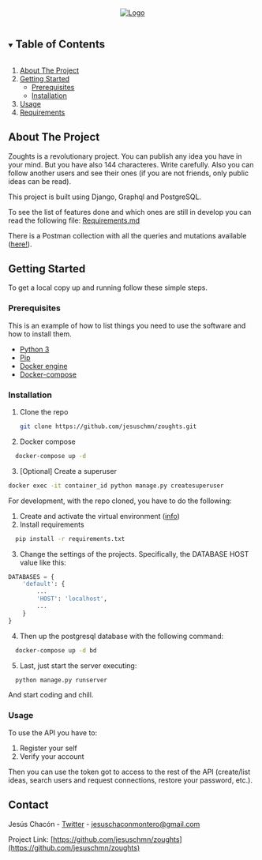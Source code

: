 <!-- [![Contributors][contributors-shield]][contributors-url]
[![Forks][forks-shield]][forks-url]
[![Stargazers][stars-shield]][stars-url]
[![Issues][issues-shield]][issues-url]
[![MIT License][license-shield]][license-url]
[![LinkedIn][linkedin-shield]][linkedin-url] -->

<!-- PROJECT LOGO -->
<br />
<p align="center">
  <a href="https://github.com/jesuschm/zought">
    <img src="https://user-images.githubusercontent.com/548486/131215048-3e3223d2-5856-4687-b2ee-1774e2216726.png" alt="Logo">
  </a>

  <!-- <h3 align="center">Zoughts</h3>-->
</p>

<!-- TABLE OF CONTENTS -->
<details open="open">
  <summary><h2 style="display: inline-block">Table of Contents</h2></summary>
  <ol>
    <li>
      <a href="#about-the-project">About The Project</a>
    </li>
    <li>
      <a href="#getting-started">Getting Started</a>
      <ul>
        <li><a href="#prerequisites">Prerequisites</a></li>
        <li><a href="#installation">Installation</a></li>
      </ul>
    </li>
    <li><a href="#usage">Usage</a></li>
    <li><a href="#requirements">Requirements</a></li>
  </ol>
</details>



<!-- ABOUT THE PROJECT -->
## About The Project
Zoughts is a revolutionary project. You can publish any idea you have in your mind. But you have also 144 characteres. Write carefully.
Also you can follow another users and see their ones (if you are not friends, only public ideas can be read).

This project is built using Django, Graphql and PostgreSQL.

To see the list of features done and which ones are still in develop you can read the following file: [Requirements.md](Requirements.md)

There is a Postman collection with all the queries and mutations available ([here!](Zoughts.postman_collection.json)).

<!-- GETTING STARTED -->
## Getting Started

To get a local copy up and running follow these simple steps.

### Prerequisites

This is an example of how to list things you need to use the software and how to install them.
* <a href="https://docs.python.org/3/using/index.html">Python 3</a>
* <a href="https://packaging.python.org/tutorials/installing-packages/">Pip</a>
* <a href="https://docs.docker.com/engine/install/">Docker engine</a>
* <a href="https://docs.docker.com/compose/install/">Docker-compose</a>
  
### Installation

1. Clone the repo
   ```sh
   git clone https://github.com/jesuschmn/zoughts.git
   ```
2. Docker compose
  ```sh
    docker-compose up -d
  ```
3. [Optional] Create a superuser
  ```sh
  docker exec -it container_id python manage.py createsuperuser
  ```
  
For development, with the repo cloned, you have to do the following:

1. Create and activate the virtual environment (<a href="https://docs.python.org/3/using/index.html">info</a>)
2. Install requirements
  ```sh
    pip install -r requirements.txt
  ```
3. Change the settings of the projects. Specifically, the DATABASE HOST value like this:
```py
DATABASES = {
    'default': {
        ...
        'HOST': 'localhost',
        ...
    }   
}
```
4. Then up the postgresql database with the following command:
```sh
  docker-compose up -d bd
```
5. Last, just start the server executing:
```sh
  python manage.py runserver
```
And start coding and chill.

### Usage
To use the API you have to:
1. Register your self
2. Verify your account

Then you can use the token got to access to the rest of the API (create/list ideas, search users and request connections, restore your password, etc.).

<!-- CONTACT -->
## Contact

Jesús Chacón - <a href="https://twitter.com/jchaconmontero">Twitter</a> - jesuschaconmontero@gmail.com

Project Link: [https://github.com/jesuschmn/zoughts](https://github.com/jesuschmn/zoughts)

<!-- MARKDOWN LINKS & IMAGES -->
<!-- https://www.markdownguide.org/basic-syntax/#reference-style-links -->
[linkedin-url]: https://www.linkedin.com/in/jchaconmontero/
